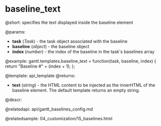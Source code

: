 baseline_text
=============

@short: specifies the text displayed inside the baseline element

@params:
- **task** (*Task*) - the task object associated with the baseline
- **baseline** (*object*) - the baseline object
- **index** (*number*) - the index of the baseline in the task's baselines array

@example:
gantt.templates.baseline_text = function(task, baseline, index) {
    return "Baseline #" + (index + 1);
};

@template: api_template
@returns:
- **text** (*string*) - the HTML content to be injected as the innerHTML of the baseline element. The default template returns an empty string.

@descr:


@relatedapi:
api/gantt_baselines_config.md

@relatedsample:
04_customization/15_baselines.html